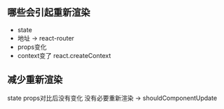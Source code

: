 
## 哪些会引起重新渲染
- state
- 地址 -> react-router 
- props变化
- context变了 react.createContext

## 减少重新渲染 
state props对比后没有变化 没有必要重新渲染 ->  shouldComponentUpdate